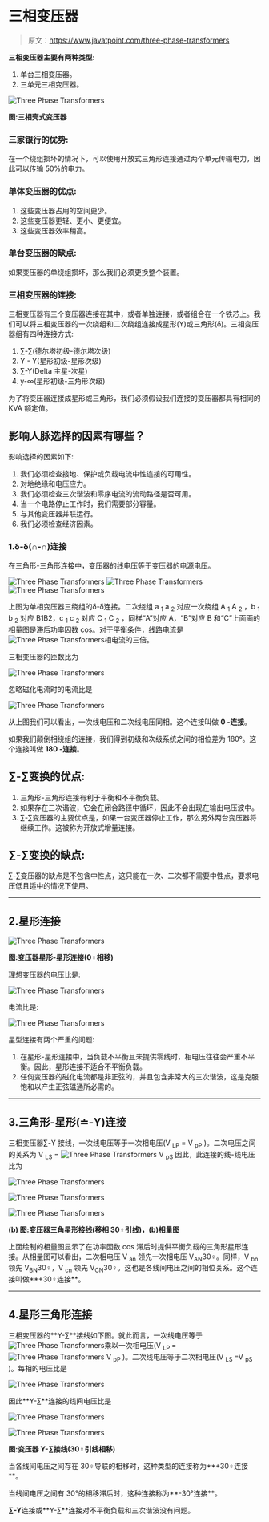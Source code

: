 # 三相变压器

> 原文：<https://www.javatpoint.com/three-phase-transformers>

**三相变压器主要有两种类型:**

1.  单台三相变压器。
2.  三单元三相变压器。

![Three Phase Transformers](img/d8a0780d8bcd517d775a9b26f2c0e5af.png)

**图:三相壳式变压器**

### 三家银行的优势:

在一个绕组损坏的情况下，可以使用开放式三角形连接通过两个单元传输电力，因此可以传输 50%的电力。

### 单体变压器的优点:

1.  这些变压器占用的空间更少。
2.  这些变压器更轻、更小、更便宜。
3.  这些变压器效率稍高。

### 单台变压器的缺点:

如果变压器的单绕组损坏，那么我们必须更换整个装置。

### 三相变压器的连接:

三相变压器有三个变压器连接在其中，或者单独连接，或者组合在一个铁芯上。我们可以将三相变压器的一次绕组和二次绕组连接成星形(Y)或三角形(δ)。三相变压器组有四种连接方式:

1.  ∑-∑(德尔塔初级-德尔塔次级)
2.  Y - Y(星形初级-星形次级)
3.  ∑-Y(Delta 主星-次星)
4.  y-∞(星形初级-三角形次级)

为了将变压器连接成星形或三角形，我们必须假设我们连接的变压器都具有相同的 KVA 额定值。

## 影响人脉选择的因素有哪些？

影响选择的因素如下:

1.  我们必须检查接地、保护或负载电流中性连接的可用性。
2.  对地绝缘和电压应力。
3.  我们必须检查三次谐波和零序电流的流动路径是否可用。
4.  当一个电路停止工作时，我们需要部分容量。
5.  与其他变压器并联运行。
6.  我们必须检查经济因素。

### 1.δ-δ(∩-∩)连接

在三角形-三角形连接中，变压器的线电压等于变压器的电源电压。

![Three Phase Transformers](img/1e65858a3667aa6fe5461c237d9c9f35.png)
![Three Phase Transformers](img/624f86ef23a175c50ac45432ca07c716.png)![Three Phase Transformers](img/b6ee9174c042ddad8bffbee407e07d4b.png)

上图为单相变压器三绕组的δ-δ连接。二次绕组 a <sub>1</sub> a <sub>2</sub> 对应一次绕组 A <sub>1</sub> A <sub>2</sub> ，b <sub>1</sub> b <sub>2</sub> 对应 B1B2，c <sub>1</sub> c <sub>2</sub> 对应 C <sub>1</sub> C <sub>2</sub> ，同样“A”对应 A，“B”对应 B 和“C”上面画的相量图是滞后功率因数 cos。对于平衡条件，线路电流是![Three Phase Transformers](img/350f443794309cdfd816727106bdedf5.png)相电流的三倍。

三相变压器的匝数比为

![Three Phase Transformers](img/2b3db47ebba81720c627a15321dfb5ed.png)

忽略磁化电流时的电流比是

![Three Phase Transformers](img/61e7c2d5101baf6300a443a403ceb24e.png)

从上图我们可以看出，一次线电压和二次线电压同相。这个连接叫做 **0 -连接**。

如果我们颠倒相绕组的连接，我们得到初级和次级系统之间的相位差为 180°。这个连接叫做 **180 -连接**。

## ∑-∑变换的优点:

1.  三角形-三角形连接有利于平衡和不平衡负载。
2.  如果存在三次谐波，它会在闭合路径中循环，因此不会出现在输出电压波中。
3.  ∑-∑变压器的主要优点是，如果一台变压器停止工作，那么另外两台变压器将继续工作。这被称为开放式增量连接。

## ∑-∑变换的缺点:

∑-∑变压器的缺点是不包含中性点，这只能在一次、二次都不需要中性点，要求电压低且适中的情况下使用。

* * *

## 2.星形连接

![Three Phase Transformers](img/c2c79de2f1a7f55370b58991436e3765.png)

**图:变压器星形-星形连接(0♀相移)**

理想变压器的电压比是:

![Three Phase Transformers](img/489ea448ea2ea82cac39791dca669ccb.png)

电流比是:

![Three Phase Transformers](img/5c49d17d1471a412ccf51024e0d771ab.png)

星型连接有两个严重的问题:

1.  在星形-星形连接中，当负载不平衡且未提供零线时，相电压往往会严重不平衡。因此，星形连接不适合不平衡负载。
2.  任何变压器的磁化电流都是非正弦的，并且包含非常大的三次谐波，这是克服饱和以产生正弦磁通所必需的。

* * *

## 3.三角形-星形(≐-Y)连接

三相变压器∑-Y 接线，一次线电压等于一次相电压(V <sub>LP</sub> = V <sub>pP</sub> )。二次电压之间的关系为 V <sub>LS</sub> = ![Three Phase Transformers](img/83afe1de7729e2c869c491e36222d103.png) V <sub>pS</sub> 因此，此连接的线-线电压比为

![Three Phase Transformers](img/3001f933fe48c801296fa3cb6fefe7ad.png)

![Three Phase Transformers](img/d928e213fc6010386bc067eef4e9ccc3.png)

![Three Phase Transformers](img/a5040ae35ba7946bdd7d45585b6ea3d4.png)

**(b)
图:变压器三角星形接线(移相 30♀引线)，(b)相量图**

上面绘制的相量图显示了在功率因数 cos 滞后时提供平衡负载的三角形星形连接。从相量图可以看出，二次相电压 V <sub>an</sub> 领先一次相电压 V<sub>AN</sub>30♀。同样，V <sub>bn</sub> 领先 V<sub>BN</sub>30♀，V <sub>cn</sub> 领先 V<sub>CN</sub>30♀。这也是各线间电压之间的相位关系。这个连接叫做**+30♀连接**。

* * *

## 4.星形三角形连接

三相变压器的**Y-∑**接线如下图。就此而言，一次线电压等于![Three Phase Transformers](img/83afe1de7729e2c869c491e36222d103.png)乘以一次相电压(V <sub> LP </sub> = ![Three Phase Transformers](img/83afe1de7729e2c869c491e36222d103.png) V <sub>pP</sub> )。二次线电压等于二次相电压(V <sub> LS </sub> =V <sub>pS</sub> )。每相的电压比是

![Three Phase Transformers](img/e3980fb613922680d64e7495681b459f.png)

因此**Y-∑**连接的线间电压比是

![Three Phase Transformers](img/375a2966a40009faad5dd74eddca26c3.png)

![Three Phase Transformers](img/c741d5b0a87b8452a3b50de7c93207c8.png)

**图:变压器 Y-∑接线(30♀引线相移)**

当各线间电压之间存在 30♀导联的相移时，这种类型的连接称为**+30♀连接**。

当线间电压之间有 30°的相移滞后时，这种连接称为**-30°连接**。

**∑-Y**连接或**Y-∑**连接对不平衡负载和三次谐波没有问题。
